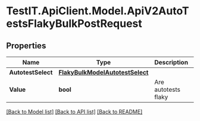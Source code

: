 # TestIT.ApiClient.Model.ApiV2AutoTestsFlakyBulkPostRequest

## Properties

Name | Type | Description | Notes
------------ | ------------- | ------------- | -------------
**AutotestSelect** | [**FlakyBulkModelAutotestSelect**](FlakyBulkModelAutotestSelect.md) |  | 
**Value** | **bool** | Are autotests flaky | 

[[Back to Model list]](../README.md#documentation-for-models) [[Back to API list]](../README.md#documentation-for-api-endpoints) [[Back to README]](../README.md)

